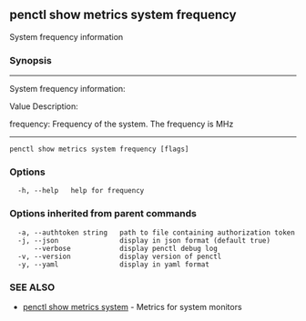 ## penctl show metrics system frequency

System frequency information

### Synopsis



---------------------------------
 System frequency information:


Value Description:

frequency: Frequency of the system.
The frequency is MHz


---------------------------------


```
penctl show metrics system frequency [flags]
```

### Options

```
  -h, --help   help for frequency
```

### Options inherited from parent commands

```
  -a, --authtoken string   path to file containing authorization token
  -j, --json               display in json format (default true)
      --verbose            display penctl debug log
  -v, --version            display version of penctl
  -y, --yaml               display in yaml format
```

### SEE ALSO
* [penctl show metrics system](penctl_show_metrics_system.md)	 - Metrics for system monitors

